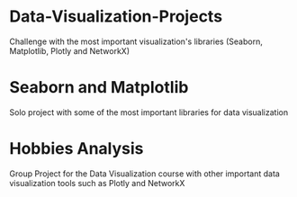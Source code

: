 # Data-Visualization-Projects
Challenge with the most important visualization's libraries (Seaborn, Matplotlib, Plotly and NetworkX)

# Seaborn and Matplotlib
Solo project with some of the most important libraries for data visualization

# Hobbies Analysis
Group Project for the Data Visualization course with other important data visualization tools such as Plotly and NetworkX
